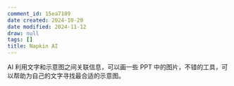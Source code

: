 ```yaml
---
comment_id: 15ea7189
date created: 2024-10-20
date modified: 2024-11-12
draw: null
tags: []
title: Napkin AI
---
```

AI 利用文字和示意图之间关联信息，可以画一些 PPT 中的图片，不错的工具，可以帮助为自己的文字寻找最合适的示意图。
